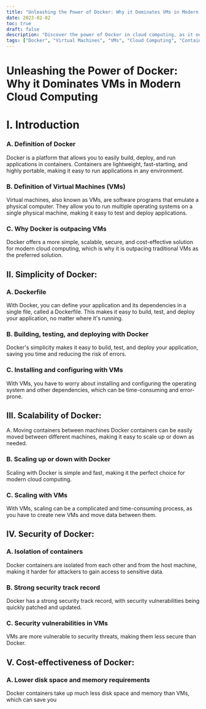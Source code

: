 ```yaml
---
title: "Unleashing the Power of Docker: Why it Dominates VMs in Modern Cloud Computing"
date: 2023-02-02
toc: true
draft: false
description: "Discover the power of Docker in cloud computing, as it outpaces VMs with its simplicity, scalability, security, and cost-effectiveness, in this article."
tags: ["Docker", "Virtual Machines", "VMs", "Cloud Computing", "Containers", "Simplicity", "Scalability", "Security", "Cost-effectiveness", "Dockerfile", "Building, testing and deploying", "Isolation", "Security track record", "Cost comparison", "Informative article"]
---
```

# Unleashing the Power of Docker: Why it Dominates VMs in Modern Cloud Computing

# I. Introduction
### A. Definition of Docker
Docker is a platform that allows you to easily build, deploy, and run applications in containers. Containers are lightweight, fast-starting, and highly portable, making it easy to run applications in any environment.

### B. Definition of Virtual Machines (VMs)
Virtual machines, also known as VMs, are software programs that emulate a physical computer. They allow you to run multiple operating systems on a single physical machine, making it easy to test and deploy applications.

### C. Why Docker is outpacing VMs
Docker offers a more simple, scalable, secure, and cost-effective solution for modern cloud computing, which is why it is outpacing traditional VMs as the preferred solution.

## II. Simplicity of Docker:
### A. Dockerfile
With Docker, you can define your application and its dependencies in a single file, called a Dockerfile. This makes it easy to build, test, and deploy your application, no matter where it's running.

### B. Building, testing, and deploying with Docker
Docker's simplicity makes it easy to build, test, and deploy your application, saving you time and reducing the risk of errors.

### C. Installing and configuring with VMs
With VMs, you have to worry about installing and configuring the operating system and other dependencies, which can be time-consuming and error-prone.

## III. Scalability of Docker:
A. Moving containers between machines
Docker containers can be easily moved between different machines, making it easy to scale up or down as needed.

### B. Scaling up or down with Docker
Scaling with Docker is simple and fast, making it the perfect choice for modern cloud computing.

### C. Scaling with VMs
With VMs, scaling can be a complicated and time-consuming process, as you have to create new VMs and move data between them.

## IV. Security of Docker:
### A. Isolation of containers
Docker containers are isolated from each other and from the host machine, making it harder for attackers to gain access to sensitive data.

### B. Strong security track record
Docker has a strong security track record, with security vulnerabilities being quickly patched and updated.

### C. Security vulnerabilities in VMs
VMs are more vulnerable to security threats, making them less secure than Docker.

## V. Cost-effectiveness of Docker:
### A. Lower disk space and memory requirements
Docker containers take up much less disk space and memory than VMs, which can save you